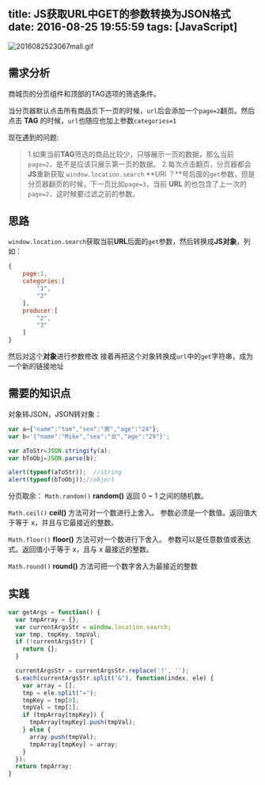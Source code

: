 title: JS获取URL中GET的参数转换为JSON格式
date: 2016-08-25 19:55:59
tags: [JavaScript]
---
![2016082523067mall.gif](https://ohv0hyr4v.qnssl.com/2016082523067mall.gif)

<!-- more -->

## 需求分析
商城页的分页组件和顶部的TAG选项的筛选条件。

当分页器默认点击所有商品页下一页的时候，`url`后会添加一个`page=2`翻页。然后点击 **TAG** 的时候，`url`也随应也加上参数`categories=1`

现在遇到的问题:
> 1.如果当前**TAG**筛选的商品比较少，只够展示一页的数据，那么当前`page=2`，是不是应该只展示第一页的数据。
> 2.每次点击翻页，分页器都会**JS**重新获取 `window.location.search` **URl ？**号后面的`get`参数，但是分页器翻页的时候，下一页比如`page=3`，当前 **URL** 的也包含了上一次的`page=2`，这时候要过滤之前的参数。


## 思路
`window.location.search`获取当前**URL**后面的`get`参数，然后转换成**JS对象**，列如：

```js
{
	page:1,
	categories:[
		"1",
		"2"
	],
	producer:[
		"2",
		"3"
	]
}
```
然后对这个**对象**进行参数修改
接着再把这个对象转换成`url`中的`get`字符串，成为一个新的链接地址

## 需要的知识点
对象转JSON，JSON转对象：

```js
var a={"name":"tom","sex":"男","age":"24"};
var b='{"name":"Mike","sex":"女","age":"29"}';

var aToStr=JSON.stringify(a);
var bToObj=JSON.parse(b);

alert(typeof(aToStr));  //string
alert(typeof(bToObj));//object
```

分页取余：
`Math.random()`
**random()**
返回 0 ~ 1 之间的随机数。

`Math.ceil()`
**ceil()** 方法可对一个数进行上舍入。
参数必须是一个数值。返回值大于等于 x，并且与它最接近的整数。

`Math.floor()`
**floor()** 方法可对一个数进行下舍入。
参数可以是任意数值或表达式。返回值小于等于 x，且与 x 最接近的整数。

`Math.round()`
**round()** 方法可把一个数字舍入为最接近的整数


## 实践

```js
var getArgs = function() {
  var tmpArray = {};
  var currentArgsStr = window.location.search;
  var tmp, tmpKey, tmpVal;
  if (!currentArgsStr) {
    return {};
  }

  currentArgsStr = currentArgsStr.replace('?', '');
  $.each(currentArgsStr.split("&"), function(index, ele) {
    var array = [];
    tmp = ele.split("=");
    tmpKey = tmp[0];
    tmpVal = tmp[1];
    if (tmpArray[tmpKey]) {
      tmpArray[tmpKey].push(tmpVal);
    } else {
      array.push(tmpVal);
      tmpArray[tmpKey] = array;
    }
  });
  return tmpArray;
}
```

